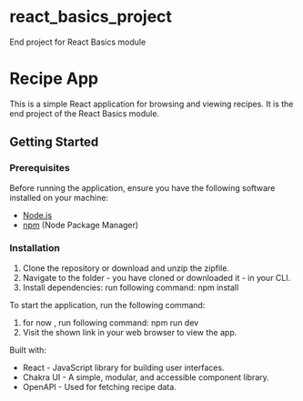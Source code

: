 # react_basics_project
End project for React Basics module

# Recipe App

This is a simple React application for browsing and viewing recipes. It is the end project of the React Basics module.


## Getting Started

### Prerequisites

Before running the application, ensure you have the following software installed on your machine:

- [Node.js](https://nodejs.org/)
- [npm](https://www.npmjs.com/) (Node Package Manager)

### Installation

1. Clone the repository or download and unzip the zipfile.
2. Navigate to the folder - you have cloned or downloaded it - in your CLI.
3. Install dependencies:
   run following command: npm install



To start the application, run the following command:

1. for now , run following command: npm run dev
2. Visit the shown link in your web browser to view the app.

Built with:
- React - JavaScript library for building user interfaces.
- Chakra UI - A simple, modular, and accessible component library.
- OpenAPI - Used for fetching recipe data.
